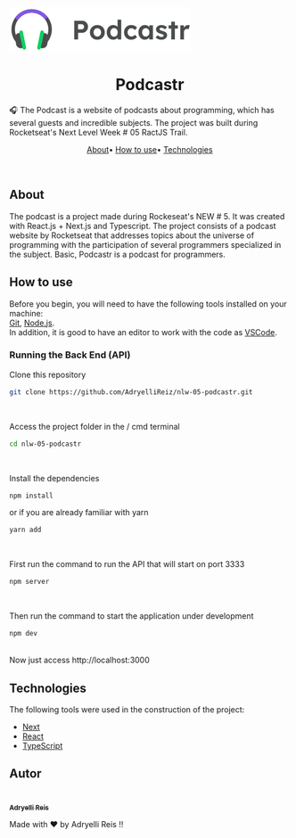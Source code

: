 ![](/public/logo.svg)
</br>
<h1 align="center">Podcastr</h1>
🎧 The Podcast is a website of podcasts about programming, which has several guests and incredible subjects.
The project was built during Rocketseat's Next Level Week # 05 RactJS Trail.
</br>

<p align="center" >
  <a href="#about" >About</a>•
  <a href="#how-to-use"# >How to use</a>•
  <a href="#technologies" >Technologies</a>
</p></br>

## About
The podcast is a project made during Rockeseat's NEW # 5. It was created with React.js + Next.js and Typescript. The project consists of a podcast website by Rocketseat that addresses topics about the universe of programming with the participation of several programmers specialized in the subject. Basic, Podcastr is a podcast for programmers.

## How to use
Before you begin, you will need to have the following tools installed on your machine:</br>
[Git](https://git-scm.com), [Node.js](https://nodejs.org/en/).</br>
In addition, it is good to have an editor to work with the code as [VSCode](https://code.visualstudio.com/).

### Running the Back End (API)
Clone this repository
```bash
git clone https://github.com/AdryelliReiz/nlw-05-podcastr.git
```
</br>

Access the project folder in the / cmd terminal
```bash
cd nlw-05-podcastr
```
</br>

Install the dependencies
```bash
npm install
```
or if you are already familiar with yarn
```bash
yarn add
```
</br>

First run the command to run the API that will start on port 3333
```bash
npm server
```
</br>

Then run the command to start the application under development
```bash
npm dev
```
</br>
Now just access http://localhost:3000

## Technologies 

The following tools were used in the construction of the project:</br>
- [Next](https://nextjs.org/)
- [React](https://pt-br.reactjs.org/)
- [TypeScript](https://www.typescriptlang.org/)

##  Autor

<a href="https://www.instagram.com/adryellireiz"/>
<img style = "border-radius: 50%;" src = "https://avatars.githubusercontent.com/u/66762439?s=400&u=cf236b0a21eead165ffca14bd543a048b27a25cb&v=4" width = "100px;" alt = "" />
 <br />
 <sub> <b> Adryelli Reis </b> </sub> </a> 


Made with ❤️ by Adryelli Reis !!
